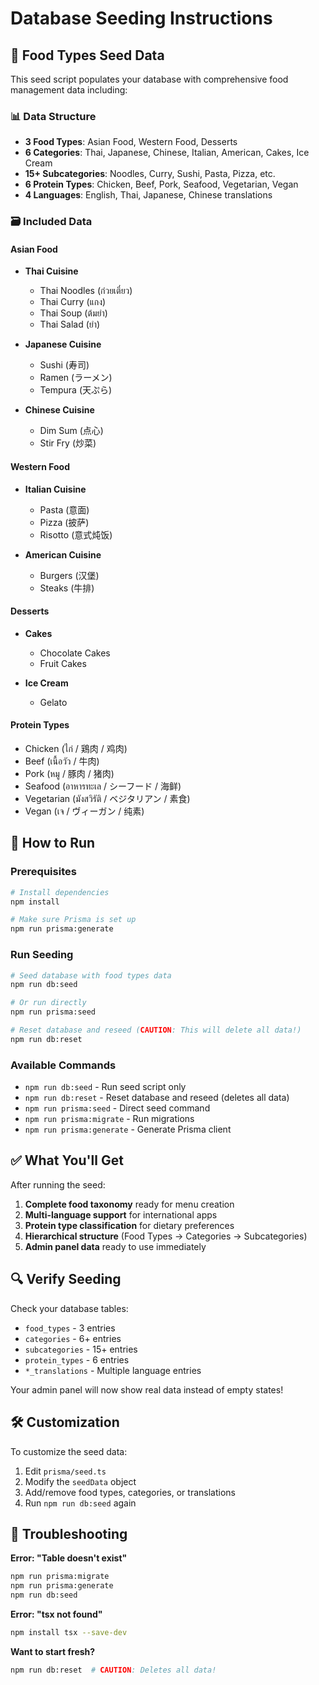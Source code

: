 # Database Seeding Instructions

## 🌱 Food Types Seed Data

This seed script populates your database with comprehensive food management data including:

### 📊 **Data Structure**
- **3 Food Types**: Asian Food, Western Food, Desserts
- **6 Categories**: Thai, Japanese, Chinese, Italian, American, Cakes, Ice Cream
- **15+ Subcategories**: Noodles, Curry, Sushi, Pasta, Pizza, etc.
- **6 Protein Types**: Chicken, Beef, Pork, Seafood, Vegetarian, Vegan
- **4 Languages**: English, Thai, Japanese, Chinese translations

### 🗃️ **Included Data**

#### **Asian Food**
- **Thai Cuisine**
  - Thai Noodles (ก๋วยเตี๋ยว)
  - Thai Curry (แกง)  
  - Thai Soup (ต้มยำ)
  - Thai Salad (ยำ)

- **Japanese Cuisine**
  - Sushi (寿司)
  - Ramen (ラーメン)
  - Tempura (天ぷら)

- **Chinese Cuisine** 
  - Dim Sum (点心)
  - Stir Fry (炒菜)

#### **Western Food**
- **Italian Cuisine**
  - Pasta (意面)
  - Pizza (披萨)
  - Risotto (意式炖饭)

- **American Cuisine**
  - Burgers (汉堡)
  - Steaks (牛排)

#### **Desserts**
- **Cakes**
  - Chocolate Cakes
  - Fruit Cakes

- **Ice Cream**
  - Gelato

#### **Protein Types**
- Chicken (ไก่ / 鶏肉 / 鸡肉)
- Beef (เนื้อวัว / 牛肉)
- Pork (หมู / 豚肉 / 猪肉) 
- Seafood (อาหารทะเล / シーフード / 海鲜)
- Vegetarian (มังสวิรัติ / ベジタリアン / 素食)
- Vegan (เจ / ヴィーガン / 纯素)

## 🚀 **How to Run**

### **Prerequisites**
```bash
# Install dependencies
npm install

# Make sure Prisma is set up
npm run prisma:generate
```

### **Run Seeding**
```bash
# Seed database with food types data
npm run db:seed

# Or run directly
npm run prisma:seed

# Reset database and reseed (CAUTION: This will delete all data!)
npm run db:reset
```

### **Available Commands**
- `npm run db:seed` - Run seed script only
- `npm run db:reset` - Reset database and reseed (deletes all data)
- `npm run prisma:seed` - Direct seed command
- `npm run prisma:migrate` - Run migrations
- `npm run prisma:generate` - Generate Prisma client

## ✅ **What You'll Get**

After running the seed:
1. **Complete food taxonomy** ready for menu creation
2. **Multi-language support** for international apps  
3. **Protein type classification** for dietary preferences
4. **Hierarchical structure** (Food Types → Categories → Subcategories)
5. **Admin panel data** ready to use immediately

## 🔍 **Verify Seeding**

Check your database tables:
- `food_types` - 3 entries
- `categories` - 6+ entries  
- `subcategories` - 15+ entries
- `protein_types` - 6 entries
- `*_translations` - Multiple language entries

Your admin panel will now show real data instead of empty states!

## 🛠️ **Customization**

To customize the seed data:
1. Edit `prisma/seed.ts`
2. Modify the `seedData` object
3. Add/remove food types, categories, or translations
4. Run `npm run db:seed` again

## 🔧 **Troubleshooting**

**Error: "Table doesn't exist"**
```bash
npm run prisma:migrate
npm run prisma:generate
npm run db:seed
```

**Error: "tsx not found"**
```bash
npm install tsx --save-dev
```

**Want to start fresh?**
```bash
npm run db:reset  # CAUTION: Deletes all data!
```